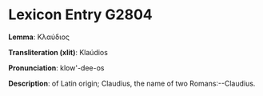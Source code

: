 # Lexicon Entry G2804

**Lemma**: Κλαύδιος

**Transliteration (xlit)**: Klaúdios

**Pronunciation**: klow'-dee-os

**Description**:
of Latin origin; Claudius, the name of two Romans:--Claudius.
